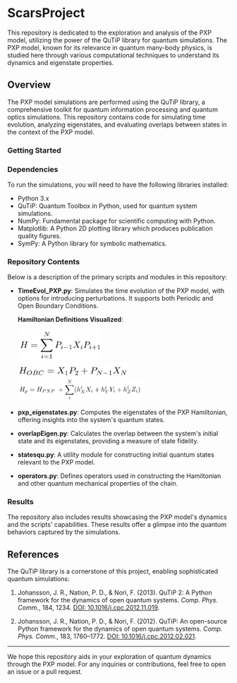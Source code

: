 # ScarsProject

This repository is dedicated to the exploration and analysis of the PXP model, utilizing the power of the QuTiP library for quantum simulations. The PXP model, known for its relevance in quantum many-body physics, is studied here through various computational techniques to understand its dynamics and eigenstate properties.

## Overview

The PXP model simulations are performed using the QuTiP library, a comprehensive toolkit for quantum information processing and quantum optics simulations. This repository contains code for simulating time evolution, analyzing eigenstates, and evaluating overlaps between states in the context of the PXP model.

### Getting Started


### Dependencies

To run the simulations, you will need to have the following libraries installed:

- Python 3.x
- QuTiP: Quantum Toolbox in Python, used for quantum system simulations.
- NumPy: Fundamental package for scientific computing with Python.
- Matplotlib: A Python 2D plotting library which produces publication quality figures.
- SymPy: A Python library for symbolic mathematics.


### Repository Contents

Below is a description of the primary scripts and modules in this repository:

- **TimeEvol_PXP.py**: Simulates the time evolution of the PXP model, with options for introducing perturbations. It supports both Periodic and Open Boundary Conditions.

  **Hamiltonian Definitions Visualized**:

  <img src="images/pxp.png" width="190">  
  <br>
  <img src="images/obc.png" width="250">  
  <br>
  <img src="images/perturb.png" width="280">

- **pxp_eigenstates.py**: Computes the eigenstates of the PXP Hamiltonian, offering insights into the system's quantum states.

- **overlapEigen.py**: Calculates the overlap between the system's initial state and its eigenstates, providing a measure of state fidelity.

- **statesqu.py**: A utility module for constructing initial quantum states relevant to the PXP model.

- **operators.py**: Defines operators used in constructing the Hamiltonian and other quantum mechanical properties of the chain.

### Results

The repository also includes results showcasing the PXP model's dynamics and the scripts' capabilities. These results offer a glimpse into the quantum behaviors captured by the simulations.

## References


The QuTiP library is a cornerstone of this project, enabling sophisticated quantum simulations:

1. Johansson, J. R., Nation, P. D., & Nori, F. (2013). QuTiP 2: A Python framework for the dynamics of open quantum systems. *Comp. Phys. Comm.*, 184, 1234. [DOI: 10.1016/j.cpc.2012.11.019](https://doi.org/10.1016/j.cpc.2012.11.019).

2. Johansson, J. R., Nation, P. D., & Nori, F. (2012). QuTiP: An open-source Python framework for the dynamics of open quantum systems. *Comp. Phys. Comm.*, 183, 1760–1772. [DOI: 10.1016/j.cpc.2012.02.021](https://doi.org/10.1016/j.cpc.2012.02.021).

---

We hope this repository aids in your exploration of quantum dynamics through the PXP model. For any inquiries or contributions, feel free to open an issue or a pull request.

